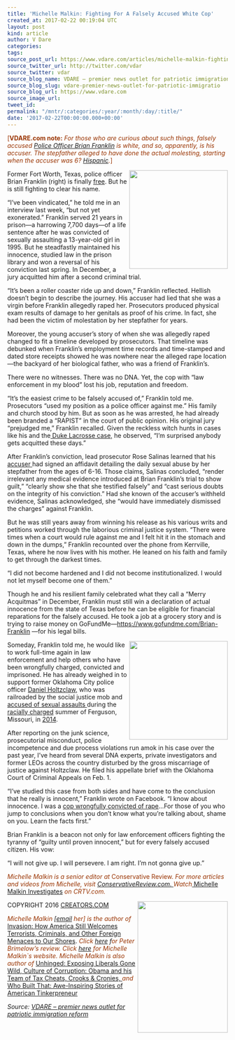 ```yaml
---
title: 'Michelle Malkin: Fighting For A Falsely Accused White Cop'
created_at: 2017-02-22 00:19:04 UTC
layout: post
kind: article
author: V Dare
categories: 
tags: 
source_post_url: https://www.vdare.com/articles/michelle-malkin-fighting-for-a-falsely-accused-white-cop
source_twitter_url: http://twitter.com/vdar
source_twitter: vdar
source_blog_name: VDARE – premier news outlet for patriotic immigration reform
source_blog_slug: vdare-premier-news-outlet-for-patriotic-immigratio
source_blog_url: https://www.vdare.com
source_image_url: 
tweet_id: 
permalink: "/mntr/:categories/:year/:month/:day/:title/"
date: '2017-02-22T00:00:00.000+00:00'
---
```

<div class="pf-content"><p><span style="color: #993300;">[<strong>VDARE.com note:</strong> <em>For those who are curious about such things, falsely accused <a href="https://www.gofundme.com/Brian-Franklin">Police Officer Brian Franklin</a> is white, and so, apparently, is his accuser. The stepfather alleged to have done the actual molesting, starting when the accuser was 6? <a href="http://www.vdare.com/articles/ann-coulter-donald-trump-still-right-about-mexican-rapists">Hispanic</a>.</em>]</span></p>
<p><a href="https://www.gofundme.com/Brian-Franklin"><img class="size-full wp-image-107752 alignright" title="" src="https://s3-us-west-2.amazonaws.com/vdare-live/wp-content/uploads/2017/02/21190416/brian-franklin.jpg" alt="" width="225" align="right" srcset="https://s3-us-west-2.amazonaws.com/vdare-live/wp-content/uploads/2017/02/21190416/brian-franklin.jpg 350w, https://s3-us-west-2.amazonaws.com/vdare-live/wp-content/uploads/2017/02/21190416/brian-franklin-150x150.jpg 150w, https://s3-us-west-2.amazonaws.com/vdare-live/wp-content/uploads/2017/02/21190416/brian-franklin-300x300.jpg 300w" sizes="(max-width: 350px) 100vw, 350px" /></a>Former Fort Worth, Texas, police officer Brian Franklin (right) is finally <a href="http://brianfranklin.us/25901.html">free</a>. But he is still fighting to clear his name.</p>
<p>&#8220;I&#8217;ve been vindicated,&#8221; he told me in an interview last week, &#8220;but not yet exonerated.&#8221; Franklin served 21 years in prison—a harrowing 7,700 days—of a life sentence after he was convicted of sexually assaulting a 13-year-old girl in 1995. But he steadfastly maintained his innocence, studied law in the prison library and won a reversal of his conviction last spring. In December, a jury acquitted him after a second criminal trial.</p>
<p>&#8220;It&#8217;s been a roller coaster ride up and down,&#8221; Franklin reflected. Hellish doesn&#8217;t begin to describe the journey. His accuser had lied that she was a virgin before Franklin allegedly raped her. Prosecutors produced physical exam results of damage to her genitals as proof of his crime. In fact, she had been the victim of molestation by her stepfather for years.</p>
<p>Moreover, the young accuser&#8217;s story of when she was allegedly raped changed to fit a timeline developed by prosecutors. That timeline was debunked when Franklin&#8217;s employment time records and time-stamped and dated store receipts showed he was nowhere near the alleged rape location—the backyard of her biological father, who was a friend of Franklin&#8217;s.</p>
<p>There were no witnesses. There was no DNA. Yet, the cop with &#8220;law enforcement in my blood&#8221; lost his job, reputation and freedom.</p>
<p>&#8220;It&#8217;s the easiest crime to be falsely accused of,&#8221; Franklin told me. Prosecutors &#8220;used my position as a police officer against me.&#8221; His family and church stood by him. But as soon as he was arrested, he had already been branded a &#8220;RAPIST&#8221; in the court of public opinion. His original jury &#8220;prejudged me,&#8221; Franklin recalled. Given the reckless witch hunts in cases like his and the<a href="http://www.vdare.com/articles/nicholas-stix-absolutely-definitive-account-of-the-incredible-disappearing-duke-rape-hoax"> Duke Lacrosse case,</a> he observed, &#8220;I&#8217;m surprised anybody gets acquitted these days.&#8221;</p>
<p>After Franklin&#8217;s conviction, lead prosecutor Rose Salinas learned that his <a href="http://www.dallasnews.com/news/crime/2016/04/06/former-fort-worth-officer-convicted-of-raping-13-year-old-gets-new-trial-because-victim-admits-lying-in-court">accuser </a>had signed an affidavit detailing the daily sexual abuse by her stepfather from the ages of 6-16. Those claims, Salinas concluded, &#8220;render irrelevant any medical evidence introduced at Brian Franklin&#8217;s trial to show guilt,&#8221; &#8220;clearly show she that she testified falsely&#8221; and &#8220;cast serious doubts on the integrity of his conviction.&#8221; Had she known of the accuser&#8217;s withheld evidence, Salinas acknowledged, she &#8220;would have immediately dismissed the charges&#8221; against Franklin.</p>
<p>But he was still years away from winning his release as his various writs and petitions worked through the laborious criminal justice system. &#8220;There were times when a court would rule against me and I felt hit it in the stomach and down in the dumps,&#8221; Franklin recounted over the phone from Kerrville, Texas, where he now lives with his mother. He leaned on his faith and family to get through the darkest times.</p>
<p>&#8220;I did not become hardened and I did not become institutionalized. I would not let myself become one of them.&#8221;</p><!-- TAG START { player: "7518-804336-VDare - Outstream - Rev", owner: "ONE Video by AOL", for: "ONE Video by AOL" - BEINJS } --><div id="57966237cc52c74a5e1363c4" class="vdb_player vdb_57966237cc52c74a5e1363c456bcd17ce4b018167fea5539">    <script type="text/javascript" src="//delivery.vidible.tv/jsonp/pid=57966237cc52c74a5e1363c4/56bcd17ce4b018167fea5539_bein.js"></script></div><!-- TAG END { date: 07/25/16 } -->
<p>Though he and his resilient family celebrated what they call a &#8220;Merry Acquitmas&#8221; in December, Franklin must still win a declaration of actual innocence from the state of Texas before he can be eligible for financial reparations for the falsely accused. He took a job at a grocery story and is trying to raise money on GoFundMe—<a href="https://www.gofundme.com/Brian-Franklin">https://www.gofundme.com/Brian-Franklin</a> —for his legal bills.</p>
<p><img title="" src="https://s3-us-west-2.amazonaws.com/vdare-live/wp-content/uploads/2017/01/03203520/mmi-daniel-in-the-lions-den.jpeg" width="225" align="right" />Someday, Franklin told me, he would like to work full-time again in law enforcement and help others who have been wrongfully charged, convicted and imprisoned. He has already weighed in to support former Oklahoma City police officer <a href="http://www.vdare.com/articles/exclusive-what-if-the-convicted-white-serial-rapist-cop-is-innocent">Daniel Holtzclaw,</a> who was railroaded by the social justice mob and<a href="http://www.vdare.com/articles/michelle-malkin-forensic-nightmare-of-touch-dna-blm-an-innocent-man-in-jail"> accused of sexual assaults </a>during the <a href="http://www.vdare.com/posts/narrative-formation-case-study-nyts-role-in-the-ferguson-fiasco">racially charged</a> summer of Ferguson, Missouri, in <a href="http://www.vdare.com/posts/liberals-never-notice-theyve-been-running-america-racially-since-1964">2014</a>.</p>
<p>After reporting on the junk science, prosecutorial misconduct, police incompetence and due process violations run amok in his case over the past year, I&#8217;ve heard from several DNA experts, private investigators and former LEOs across the country disturbed by the gross miscarriage of justice against Holtzclaw. He filed his appellate brief with the Oklahoma Court of Criminal Appeals on Feb. 1.</p>
<p>&#8220;I&#8217;ve studied this case from both sides and have come to the conclusion that he really is innocent,&#8221; Franklin wrote on Facebook. &#8220;I know about innocence. I was a <a href="http://www.vdare.com/articles/the-growing-problem-of-wrongful-conviction">cop wrongfully convicted of rape</a>&#8230;For those of you who jump to conclusions when you don&#8217;t know what you&#8217;re talking about, shame on you. Learn the facts first.&#8221;</p>
<p>Brian Franklin is a beacon not only for law enforcement officers fighting the tyranny of &#8220;guilty until proven innocent,&#8221; but for every falsely accused citizen. His vow:</p>
<p>&#8220;I will not give up. I will persevere. I am right. I&#8217;m not gonna give up.&#8221;</p>
<p><span style="color: #993300;"><i>Michelle Malkin is a senior editor at </i>Conservative Review.<i> For more articles and videos from Michelle, visit <a href="https://www.conservativereview.com/">ConservativeReview.com. </a></i><em>Watch</em><a href="https://www.crtv.com/michelle-malkin-investigates"> Michelle Malkin Investigates</a><em> on CRTV.com.</em></span></p>
<p><a href="http://www.amazon.com/Sold-Out-Billionaires-Bipartisan-Crapweasels/dp/1501115944"><img class="alignright size-medium wp-image-73126" title="" src="https://s3-us-west-2.amazonaws.com/vdare-live/wp-content/uploads/2015/11/malkinsoldout-206x300.png" alt="" width="206" height="300" align="right" srcset="https://www.vdare.com/wp-content/uploads/2015/11/malkinsoldout-206x300.png 206w, https://www.vdare.com/wp-content/uploads/2015/11/malkinsoldout-103x150.png 103w, https://www.vdare.com/wp-content/uploads/2015/11/malkinsoldout-703x1024.png 703w, https://www.vdare.com/wp-content/uploads/2015/11/malkinsoldout.png 894w" sizes="(max-width: 206px) 100vw, 206px" /></a>COPYRIGHT 2016 <a href="http://CREATORS.COM">CREATORS.COM</a></p>
<p><em><span style="color: #993300;">Michelle Malkin</span> [<a href="mailto:malkinblog@gmail.com">email</a> <span style="color: #993300;">her] is the author of</span> </em><a href="http://www.amazon.com/Invasion-America-Welcomes-Terrorists-Criminals/dp/0895261464/?_encoding=UTF8&amp;camp=1789&amp;creative=9325&amp;linkCode=ur2&amp;tag=vd0b-20">Invasion: How America Still Welcomes Terrorists, Criminals, and Other Foreign Menaces to Our Shores</a>.<em> <span style="color: #993300;">Click</span> <a href="http://vdare.com/articles/malkins-invasion-the-review">here</a> f<span style="color: #993300;">or Peter Brimelow’s review. Click <a href="http://www.michellemalkin.com/">here</a> for Michelle Malkin`s website. Michelle Malkin is also author of</span> </em><a href="http://www.amazon.com/exec/obidos/tg/detail/-/0895260301/?_encoding=UTF8&amp;camp=1789&amp;creative=9325&amp;linkCode=ur2&amp;tag=vd0b-20">Unhinged: Exposing Liberals Gone Wild, </a><a href="http://www.amazon.com/Who-Built-That-Awe-Inspiring-Tinkerpreneurs-ebook/dp/B00PDXSEZW/vd0b-20">Culture of Corruption: Obama and his Team of Tax Cheats, Crooks &amp; Cronies, </a><em><span style="color: #993300;">and </span></em><a href="http://www.amazon.com/Who-Built-That-Awe-Inspiring-Tinkerpreneurs-ebook/dp/B00PDXSEZW/vd0b-20">Who Built That: Awe-Inspiring Stories of American Tinkerpreneur</a></p>
</div><div class="">
    <i>Source: <a href="https://www.vdare.com">VDARE – premier news outlet for patriotic immigration reform</a></i>
</div>
